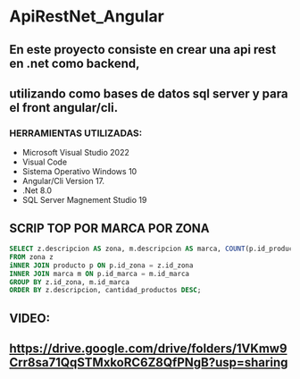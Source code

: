 # ApiRestNet_Angular
##  En este proyecto consiste en crear una api rest en .net como backend,
##  utilizando como bases de datos sql server y para el front angular/cli.
### HERRAMIENTAS UTILIZADAS:
*   Microsoft Visual Studio 2022
*   Visual Code
*   Sistema Operativo Windows 10
*   Angular/Cli Version 17.
*   .Net 8.0
*   SQL Server Magnement Studio 19

## SCRIP TOP POR MARCA POR ZONA
```SQL
SELECT z.descripcion AS zona, m.descripcion AS marca, COUNT(p.id_producto) AS cantidad_productos
FROM zona z
iNNER JOIN producto p ON p.id_zona = z.id_zona
INNER JOIN marca m ON p.id_marca = m.id_marca
GROUP BY z.id_zona, m.id_marca
ORDER BY z.descripcion, cantidad_productos DESC;
```


## VIDEO:
## https://drive.google.com/drive/folders/1VKmw9Crr8sa71QqSTMxkoRC6Z8QfPNgB?usp=sharing